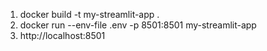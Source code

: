 1) docker build -t my-streamlit-app .
2) docker run --env-file .env -p 8501:8501 my-streamlit-app
3) http://localhost:8501